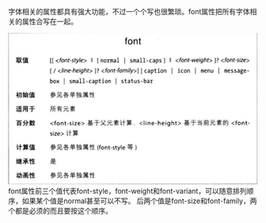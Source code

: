 字体相关的属性都具有强大功能，不过一个个写也很繁琐。font属性把所有字体相关的属性合写在一起。

![](font.png)
font属性前三个值代表font-style，font-weight和font-variant，可以随意排列顺序，如果某个值是normal甚至可以不写。
后两个值是font-size和font-family，两个都是必须的而且要按这个顺序。